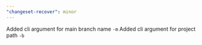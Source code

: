 ```yaml
---
"changeset-recover": minor
---
```


Added cli argument for main branch name `-m`
Added cli argument for project path `-b`
